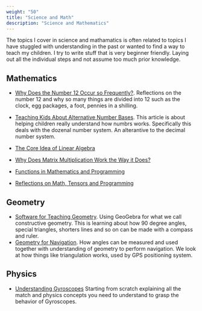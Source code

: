 ```yaml
---
weight: "50"
title: "Science and Math"
description: "Science and Mathematics"
---
```


The topics I cover in science and mathamatics is often related to topics I have stuggled with understanding in the past or wanted to find a way to teach my children. I try to write stuff that is very beginner friendly. Laying out all the individual steps and not assume too much prior knowledge.

## Mathematics

- [Why Does the Number 12 Occur so Frequently?](https://medium.com/@Jernfrost/why-does-the-number-12-pop-up-so-often-7f33d8b0faa8). Reflections on the number 12 and why so many things are divided into 12 such as the clock, egg packages, a foot, pennies in a shilling.

- [Teaching Kids About Alternative Number Bases](https://medium.com/@Jernfrost/teaching-kids-about-alternative-number-bases-36e3cc464250). This article is about helping children really understand how numbrs works. Specifically this deals with the dozenal number system. An alterantive to the decimal number system.

- [The Core Idea of Linear Algebra](https://medium.com/@Jernfrost/the-core-idea-of-linear-algebra-7405863d8c1d)
- [Why Does Matrix Multiplication Work the Way it Does?](https://medium.com/@Jernfrost/why-does-matrix-multiplication-work-the-way-it-does-7a8ed9739254)
- [Functions in Mathematics and Programming](https://medium.com/@Jernfrost/functions-in-mathematics-and-programming-9741cbeb8d4b)
- [Reflections on Math, Tensors and Programming](https://nextjournal.com/erik-engheim/reflections-tensors)

## Geometry
- [Software for Teaching Geometry](https://medium.com/@Jernfrost/computer-tools-for-teaching-geometry-a12fdfd1f13e). Using GeoGebra for what we call constructive geometry. This is learning about how 90 degree angles, special triangles, shorters lines and so on can be made with a compass and ruler.
- [Geometry for Navigation](https://medium.com/@Jernfrost/geometry-for-navigation-c975c41bdcaa). How angles can be measured and used together with understanding of geometry to perform navigation. We look at how things like triangulation works, used by GPS positioning system.

## Physics

- [Understanding Gyroscopes](https://medium.com/@Jernfrost/understanding-gyroscopes-2a92ef64f6cc) Starting from scratch explaining all the match and physics concepts you need to understand to grasp the behavior of Gyroscopes.